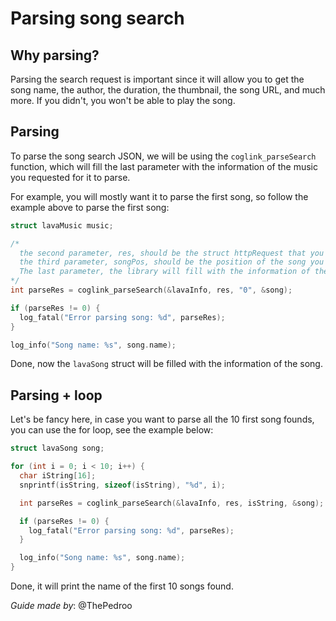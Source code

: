 # Parsing song search

## Why parsing?

Parsing the search request is important since it will allow you to get the song name, the author, the duration, the thumbnail, the song URL, and much more. If you didn't, you won't be able to play the song.

## Parsing

To parse the song search JSON, we will be using the `coglink_parseSearch` function, which will fill the last parameter with the information of the music you requested for it to parse.

For example, you will mostly want it to parse the first song, so follow the example above to parse the first song:

```c
struct lavaMusic music;

/*
  the second parameter, res, should be the struct httpRequest that you got from the coglink_searchSong function.
  the third parameter, songPos, should be the position of the song you want to parse, if you want to parse the first song, it should be 0.
  The last parameter, the library will fill with the information of the requested song.
*/
int parseRes = coglink_parseSearch(&lavaInfo, res, "0", &song);

if (parseRes != 0) {
  log_fatal("Error parsing song: %d", parseRes);
}

log_info("Song name: %s", song.name);
```

Done, now the `lavaSong` struct will be filled with the information of the song.

## Parsing + loop

Let's be fancy here, in case you want to parse all the 10 first song founds, you can use the for loop, see the example below:

```c
struct lavaSong song;

for (int i = 0; i < 10; i++) {
  char iString[16];
  snprintf(isString, sizeof(isString), "%d", i); 

  int parseRes = coglink_parseSearch(&lavaInfo, res, isString, &song);

  if (parseRes != 0) {
    log_fatal("Error parsing song: %d", parseRes);
  }

  log_info("Song name: %s", song.name);
}
```

Done, it will print the name of the first 10 songs found.

*Guide made by*: @ThePedroo